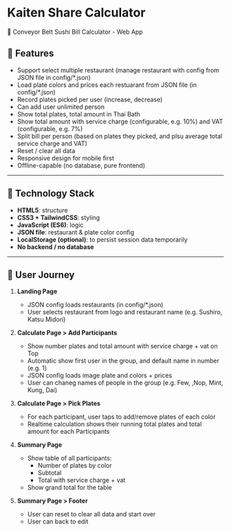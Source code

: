 # Kaiten Share Calculator

🍣 Conveyor Belt Sushi Bill Calculator - Web App

## 🌟 Features

- Support select multiple restaurant (manage restaurant with config from JSON file in config/*.json)
- Load plate colors and prices each restuarant from JSON file (in config/*.json)
- Record plates picked per user (increase, decrease)
- Can add user unlimited person
- Show total plates, total amount in Thai Bath
- Show total amount with service charge (configurable, e.g. 10%) and VAT (configurable, e.g. 7%)
- Split bill per person (based on plates they picked, and plsu average total service charge and VAT)
- Reset / clear all data
- Responsive design for mobile first
- Offline-capable (no database, pure frontend)

---

## 🌟 Technology Stack

- **HTML5**: structure
- **CSS3 + TailwindCSS**: styling
- **JavaScript (ES6)**: logic
- **JSON file**: restaurant & plate color config
- **LocalStorage (optional)**: to persist session data temporarily
- **No backend / no database**

---

## 🌟 User Journey

1. **Landing Page**
   - JSON config loads restaurants (in config/*.json)
   - User selects restaurant from logo and restaurant name (e.g. Sushiro, Katsu Midori)

2. **Calculate Page > Add Participants**
   - Show number plates and total amount with service charge + vat on Top
   - Automatic show first user in the group, and default name in number (e.g. 1)
   - JSON config loads image plate and colors + prices
   - User can chaneg names of people in the group (e.g. Few, ,Nop, Mint, Kung, Dai)

3. **Calculate Page > Pick Plates**  
   - For each participant, user taps to add/remove plates of each color
   - Realtime calculation shows their running total plates and total amount for each Participants

4. **Summary Page**  
   - Show table of all participants:
     - Number of plates by color
     - Subtotal
     - Total with service charge + vat
   - Show grand total for the table

5. **Summary Page > Footer**  
   - User can reset to clear all data and start over
   - User can back to edit

